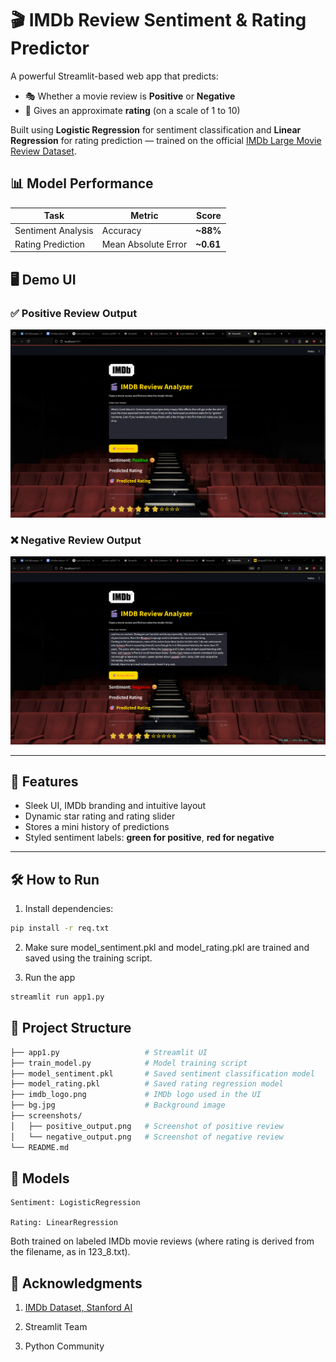 # 🎬 IMDb Review Sentiment & Rating Predictor

A powerful Streamlit-based web app that predicts:
- 🎭 Whether a movie review is **Positive** or **Negative**
- 🌟 Gives an approximate **rating** (on a scale of 1 to 10)

Built using **Logistic Regression** for sentiment classification and **Linear Regression** for rating prediction — trained on the official [IMDb Large Movie Review Dataset](https://ai.stanford.edu/~amaas/data/sentiment/).



## 📊 Model Performance

| Task                | Metric                | Score     |
|---------------------|------------------------|-----------|
| Sentiment Analysis  | Accuracy               | **~88%**  |
| Rating Prediction   | Mean Absolute Error    | **~0.61** |


## 🖥️ Demo UI

### ✅ Positive Review Output
<img src="UI_scrnshot\pos_review.png" width="700"/>

### ❌ Negative Review Output
<img src="UI_scrnshot\neg_review.png" width="700"/>

---

## 🚀 Features

- Sleek UI, IMDb branding and intuitive layout
- Dynamic star rating and rating slider
- Stores a mini history of predictions
- Styled sentiment labels: **green for positive**, **red for negative**

---

## 🛠️ How to Run

1. Install dependencies:
```bash
pip install -r req.txt
```

2. Make sure model_sentiment.pkl and model_rating.pkl are trained and saved using the training script.

3. Run the app
```bash
streamlit run app1.py
```

## 📂 Project Structure

```bash
├── app1.py                   # Streamlit UI
├── train_model.py            # Model training script
├── model_sentiment.pkl       # Saved sentiment classification model
├── model_rating.pkl          # Saved rating regression model
├── imdb_logo.png             # IMDb logo used in the UI
├── bg.jpg                    # Background image
├── screenshots/
│   ├── positive_output.png   # Screenshot of positive review
│   └── negative_output.png   # Screenshot of negative review
└── README.md

```
## 🧠 Models

    Sentiment: LogisticRegression

    Rating: LinearRegression

Both trained on labeled IMDb movie reviews (where rating is derived from the filename, as in 123_8.txt).

## 🙌 Acknowledgments

1. [IMDb Dataset, Stanford AI](https://ai.stanford.edu/~amaas/data/sentiment/)   

2. Streamlit Team

3. Python Community
